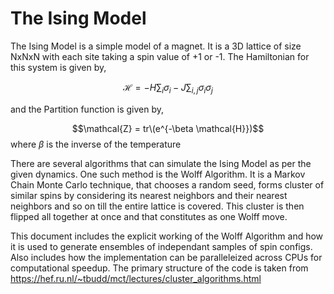 # The Ising Model
The Ising Model is a simple model of a magnet. It is a 3D lattice of size NxNxN with each site taking a spin value of +1 or -1. The Hamiltonian for this system is given by, 

$$\mathcal{H} = -H\sum_{i} \sigma_i - J\sum_{i,j} \sigma_i \sigma_j $$ 

and the Partition function is given by,

$$\mathcal{Z} = tr\(e^{-\beta \mathcal{H}})$$ 
where $\beta$ is the inverse of the temperature

There are several algorithms that can simulate the Ising Model as per the given dynamics. One such method is the Wolff Algorithm. It is a Markov Chain Monte Carlo technique, that chooses a random seed, forms cluster of similar spins by considering its nearest neighbors and their nearest neighbors and so on till the entire lattice is covered. This cluster is then flipped all together at once and that constitutes as one Wolff move. 

This document includes the explicit working of the Wolff Algorithm and how it is used to generate ensembles of independant samples of spin configs. Also includes how the implementation can be paralleleized across CPUs for computational speedup. The primary structure of the code is taken from https://hef.ru.nl/~tbudd/mct/lectures/cluster_algorithms.html
